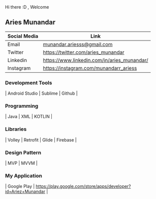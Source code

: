 Hi there :D , Welcome

## Aries Munandar
|  Social Media  | Link  |
|---|---|
|  Email |  munandar.ariesss@gmail.com |
|  Twitter | https://twitter.com/aries_munandar |
|  Linkedin |  https://www.linkedin.com/in/aries_munandar/ |
|  Instagram |  https://instagram.com/munandarr_ariess |

### Development Tools
|  Android Studio  |  Sublime |  Github  |

### Programming
|  Java  |  XML |  KOTLIN  | 

### Libraries
|  Volley  |  Retrofit |  Glide  |  Firebase  |

### Design Pattern
|  MVP  |  MVVM |

### My Application
|  Google Play  |  https://play.google.com/store/apps/developer?id=Ariez+Munandar |
